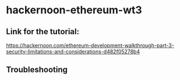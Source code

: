 # hackernoon-ethereum-wt3

## Link for the tutorial:
https://hackernoon.com/ethereum-development-walkthrough-part-3-security-limitations-and-considerations-d482f05278b4
## Troubleshooting


